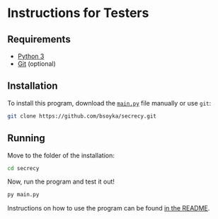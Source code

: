 # Instructions for Testers

## Requirements
- [Python 3](https://www.python.org/downloads/)
- [Git](https://git-scm.com/downloads) (optional)

## Installation
To install this program, download the [`main.py`](main.py) file manually or use `git`:

```bash
git clone https://github.com/bsoyka/secrecy.git
```

## Running
Move to the folder of the installation:


```bash
cd secrecy
```

Now, run the program and test it out!

```bash
py main.py
```

Instructions on how to use the program can be found [in the README](README.md).
